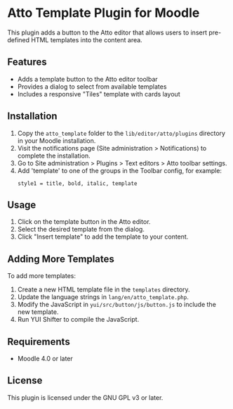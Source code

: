 # Atto Template Plugin for Moodle

This plugin adds a button to the Atto editor that allows users to insert pre-defined HTML templates into the content area.

## Features

- Adds a template button to the Atto editor toolbar
- Provides a dialog to select from available templates
- Includes a responsive "Tiles" template with cards layout

## Installation

1. Copy the `atto_template` folder to the `lib/editor/atto/plugins` directory in your Moodle installation.
2. Visit the notifications page (Site administration > Notifications) to complete the installation.
3. Go to Site administration > Plugins > Text editors > Atto toolbar settings.
4. Add 'template' to one of the groups in the Toolbar config, for example:
   ```
   style1 = title, bold, italic, template
   ```

## Usage

1. Click on the template button in the Atto editor.
2. Select the desired template from the dialog.
3. Click "Insert template" to add the template to your content.

## Adding More Templates

To add more templates:

1. Create a new HTML template file in the `templates` directory.
2. Update the language strings in `lang/en/atto_template.php`.
3. Modify the JavaScript in `yui/src/button/js/button.js` to include the new template.
4. Run YUI Shifter to compile the JavaScript.

## Requirements

- Moodle 4.0 or later

## License

This plugin is licensed under the GNU GPL v3 or later. 